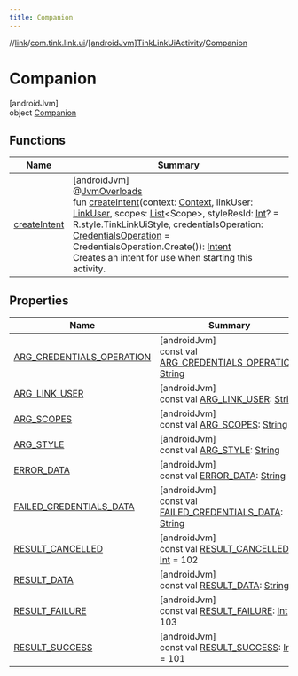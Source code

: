 ```yaml
---
title: Companion
---
```

//[link](../../../../index.html)/[com.tink.link.ui](../../index.html)/[[androidJvm]TinkLinkUiActivity](../index.html)/[Companion](index.html)



# Companion



[androidJvm]\
object [Companion](index.html)



## Functions


| Name | Summary |
|---|---|
| [createIntent](create-intent.html) | [androidJvm]<br>@[JvmOverloads](https://kotlinlang.org/api/latest/jvm/stdlib/kotlin.jvm/-jvm-overloads/index.html)<br>fun [createIntent](create-intent.html)(context: [Context](https://developer.android.com/reference/kotlin/android/content/Context.html), linkUser: [LinkUser](../../[android-jvm]-link-user/index.html), scopes: [List](https://kotlinlang.org/api/latest/jvm/stdlib/kotlin.collections/-list/index.html)&lt;Scope&gt;, styleResId: [Int](https://kotlinlang.org/api/latest/jvm/stdlib/kotlin/-int/index.html)? = R.style.TinkLinkUiStyle, credentialsOperation: [CredentialsOperation](../../[android-jvm]-credentials-operation/index.html) = CredentialsOperation.Create()): [Intent](https://developer.android.com/reference/kotlin/android/content/Intent.html)<br>Creates an intent for use when starting this activity. |


## Properties


| Name | Summary |
|---|---|
| [ARG_CREDENTIALS_OPERATION](-a-r-g_-c-r-e-d-e-n-t-i-a-l-s_-o-p-e-r-a-t-i-o-n.html) | [androidJvm]<br>const val [ARG_CREDENTIALS_OPERATION](-a-r-g_-c-r-e-d-e-n-t-i-a-l-s_-o-p-e-r-a-t-i-o-n.html): [String](https://kotlinlang.org/api/latest/jvm/stdlib/kotlin/-string/index.html) |
| [ARG_LINK_USER](-a-r-g_-l-i-n-k_-u-s-e-r.html) | [androidJvm]<br>const val [ARG_LINK_USER](-a-r-g_-l-i-n-k_-u-s-e-r.html): [String](https://kotlinlang.org/api/latest/jvm/stdlib/kotlin/-string/index.html) |
| [ARG_SCOPES](-a-r-g_-s-c-o-p-e-s.html) | [androidJvm]<br>const val [ARG_SCOPES](-a-r-g_-s-c-o-p-e-s.html): [String](https://kotlinlang.org/api/latest/jvm/stdlib/kotlin/-string/index.html) |
| [ARG_STYLE](-a-r-g_-s-t-y-l-e.html) | [androidJvm]<br>const val [ARG_STYLE](-a-r-g_-s-t-y-l-e.html): [String](https://kotlinlang.org/api/latest/jvm/stdlib/kotlin/-string/index.html) |
| [ERROR_DATA](-e-r-r-o-r_-d-a-t-a.html) | [androidJvm]<br>const val [ERROR_DATA](-e-r-r-o-r_-d-a-t-a.html): [String](https://kotlinlang.org/api/latest/jvm/stdlib/kotlin/-string/index.html) |
| [FAILED_CREDENTIALS_DATA](-f-a-i-l-e-d_-c-r-e-d-e-n-t-i-a-l-s_-d-a-t-a.html) | [androidJvm]<br>const val [FAILED_CREDENTIALS_DATA](-f-a-i-l-e-d_-c-r-e-d-e-n-t-i-a-l-s_-d-a-t-a.html): [String](https://kotlinlang.org/api/latest/jvm/stdlib/kotlin/-string/index.html) |
| [RESULT_CANCELLED](-r-e-s-u-l-t_-c-a-n-c-e-l-l-e-d.html) | [androidJvm]<br>const val [RESULT_CANCELLED](-r-e-s-u-l-t_-c-a-n-c-e-l-l-e-d.html): [Int](https://kotlinlang.org/api/latest/jvm/stdlib/kotlin/-int/index.html) = 102 |
| [RESULT_DATA](-r-e-s-u-l-t_-d-a-t-a.html) | [androidJvm]<br>const val [RESULT_DATA](-r-e-s-u-l-t_-d-a-t-a.html): [String](https://kotlinlang.org/api/latest/jvm/stdlib/kotlin/-string/index.html) |
| [RESULT_FAILURE](-r-e-s-u-l-t_-f-a-i-l-u-r-e.html) | [androidJvm]<br>const val [RESULT_FAILURE](-r-e-s-u-l-t_-f-a-i-l-u-r-e.html): [Int](https://kotlinlang.org/api/latest/jvm/stdlib/kotlin/-int/index.html) = 103 |
| [RESULT_SUCCESS](-r-e-s-u-l-t_-s-u-c-c-e-s-s.html) | [androidJvm]<br>const val [RESULT_SUCCESS](-r-e-s-u-l-t_-s-u-c-c-e-s-s.html): [Int](https://kotlinlang.org/api/latest/jvm/stdlib/kotlin/-int/index.html) = 101 |

